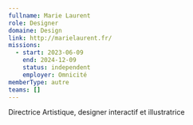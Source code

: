 ```yaml
---
fullname: Marie Laurent
role: Designer
domaine: Design
link: http://marielaurent.fr/
missions:
  - start: 2023-06-09
    end: 2024-12-09
    status: independent
    employer: Omnicité
memberType: autre
teams: []
---
```

Directrice Artistique, designer interactif et illustratrice